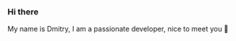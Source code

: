 ### Hi there 
My name is Dmitry, I am a passionate developer, nice to meet you 👋

<!--
**bmarvinb/bmarvinb** is a ✨ _special_ ✨ repository because its `README.md` (this file) appears on your GitHub profile.

Here are some ideas to get you started:

- 🔭 I’m currently working on ...
- 🌱 I’m currently learning ...
- 👯 I’m looking to collaborate on ...
- 🤔 I’m looking for help with ...
- 💬 Ask me about ...
- 📫 How to reach me: ...
- 😄 Pronouns: ...
- ⚡ Fun fact: ...
-->

<!--
**
My public talks (ru)
1. [Подготовка к собеседованию по JavaScript в 2021](https://www.youtube.com/watch?v=H5wnkRJBfA8)
-->
